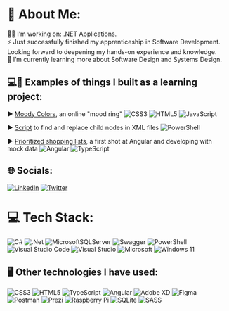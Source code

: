 # 👋 About Me:
👩‍💻 I’m working on: .NET Applications.<br>⚡ Just successfully finished my apprenticeship in Software Development. Looking forward to deepening my hands-on experience and knowledge.<br>🌱 I’m currently learning more about  Software Design and Systems Design.


## 💻🔨 Examples of things I built as a learning project:
▶️ [Moody Colors](https://gila-johanna-hofmann.github.io/moody-colours/), an online "mood ring" ![CSS3](https://img.shields.io/badge/css3-%23007ACC.svg?style=flat-square&logo=css3&logoColor=white&color=lightgrey) ![HTML5](https://img.shields.io/badge/html5-%23007ACC.svg?style=flat-square&logo=html5&logoColor=white&color=lightgrey) ![JavaScript](https://img.shields.io/badge/javascript-%23007ACC.svg?style=flat-square&logo=javascript&logoColor=white&color=lightgrey)

▶️ [Script](https://github.com/Gila-Johanna-Hofmann/replace-xml-node-with-powershell) to find and replace child nodes in XML files ![PowerShell](https://img.shields.io/badge/powershell-%23007ACC.svg?style=flat-square&logo=PowerShell&logoColor=white&color=lightgrey)

▶️ [Prioritized shopping lists](https://github.com/Gila-Johanna-Hofmann/priorities), a first shot at Angular and developing with mock data ![Angular](https://img.shields.io/badge/Angular-%23007ACC.svg?style=flat-square&logo=Angular&logoColor=white&color=lightgrey) ![TypeScript](https://img.shields.io/badge/typescript-%23007ACC.svg?style=flat-square&logo=typescript&logoColor=white&color=lightgrey)



## 🌐 Socials:
[![LinkedIn](https://img.shields.io/badge/LinkedIn-%230077B5.svg?logo=linkedin&logoColor=white)](https://linkedin.com/in/gila-johanna-hofmann) [![Twitter](https://img.shields.io/badge/Twitter-%231DA1F2.svg?logo=Twitter&logoColor=white)](https://twitter.com/@schwofmann) 

# 💻 Tech Stack:
![C#](https://img.shields.io/badge/c%23-%23239120.svg?style=for-the-badge&logo=c-sharp&logoColor=white) ![.Net](https://img.shields.io/badge/.NET-5C2D91?style=for-the-badge&logo=.net&logoColor=white)  ![MicrosoftSQLServer](https://img.shields.io/badge/Microsoft%20SQL%20Sever-CC2927?style=for-the-badge&logo=microsoft%20sql%20server&logoColor=white)  ![Swagger](https://img.shields.io/badge/-Swagger-%23Clojure?style=for-the-badge&logo=swagger&logoColor=white) ![PowerShell](https://img.shields.io/badge/powershell-%23007ACC.svg?style=for-the-badge&logo=powershell&logoColor=white&color=012456)  ![Visual Studio Code](https://img.shields.io/badge/Visual%20Studio%20Code-0078d7.svg?style=for-the-badge&logo=visual-studio-code&logoColor=white) ![Visual Studio](https://img.shields.io/badge/Visual%20Studio-5C2D91.svg?style=for-the-badge&logo=visual-studio&logoColor=white) ![Microsoft](https://img.shields.io/badge/Microsoft-0078D4?style=for-the-badge&logo=microsoft&logoColor=white)
![Windows 11](https://img.shields.io/badge/Windows%2011-%230079d5.svg?style=for-the-badge&logo=Windows%2011&logoColor=white)

## 🖥 Other technologies I have used:
![CSS3](https://img.shields.io/badge/css3-%231572B6.svg?style=for-the-badge&logo=css3&logoColor=white) ![HTML5](https://img.shields.io/badge/html5-%23E34F26.svg?style=for-the-badge&logo=html5&logoColor=white) ![TypeScript](https://img.shields.io/badge/typescript-%23007ACC.svg?style=for-the-badge&logo=typescript&logoColor=white) ![Angular](https://img.shields.io/badge/angular-%23DD0031.svg?style=for-the-badge&logo=angular&logoColor=white) ![Adobe XD](https://img.shields.io/badge/Adobe%20XD-470137?style=for-the-badge&logo=Adobe%20XD&logoColor=#FF61F6) 	![Figma](https://img.shields.io/badge/figma-%23F24E1E.svg?style=for-the-badge&logo=figma&logoColor=white) ![Postman](https://img.shields.io/badge/Postman-FF6C37?style=for-the-badge&logo=postman&logoColor=white) ![Prezi](https://img.shields.io/badge/Prezi-%23000000.svg?style=for-the-badge&logo=Prezi&logoColor=white) ![Raspberry Pi](https://img.shields.io/badge/-RaspberryPi-C51A4A?style=for-the-badge&logo=Raspberry-Pi) ![SQLite](https://img.shields.io/badge/sqlite-%2307405e.svg?style=for-the-badge&logo=sqlite&logoColor=white) ![SASS](https://img.shields.io/badge/SASS-hotpink.svg?style=for-the-badge&logo=SASS&logoColor=white)
